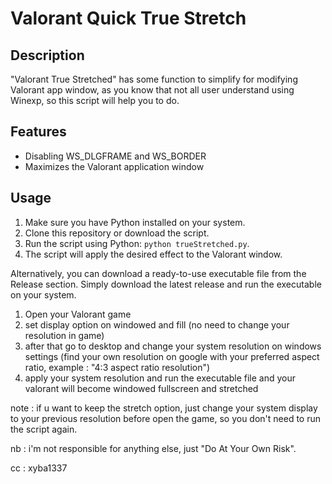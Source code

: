 # Valorant Quick True Stretch

## Description
"Valorant True Stretched" has some function to simplify for modifying Valorant app window, as you know that not all user understand using Winexp, so this script will help you to do.

## Features
- Disabling WS_DLGFRAME and WS_BORDER
- Maximizes the Valorant application window

## Usage
1. Make sure you have Python installed on your system.
2. Clone this repository or download the script.
4. Run the script using Python: `python trueStretched.py`.
5. The script will apply the desired effect to the Valorant window.

Alternatively, you can download a ready-to-use executable file from the Release section. Simply download the latest release and run the executable on your system.
1. Open your Valorant game
2. set display option on windowed and fill (no need to change your resolution in game)
3. after that go to desktop and change your system resolution on windows settings (find your own resolution on google with your preferred aspect ratio, example : "4:3 aspect ratio resolution")
4. apply your system resolution and run the executable file and your valorant will become windowed fullscreen and stretched

note : if u want to keep the stretch option, just change your system display to your previous resolution before open the game, so you don't need to run the script again.


nb : i'm not responsible for anything else, just "Do At Your Own Risk".


cc : xyba1337
